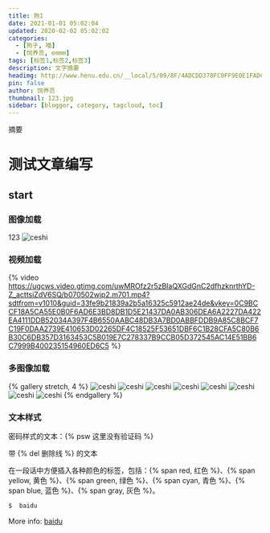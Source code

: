 ```yaml
---
title: 狗1
date: 2021-01-01 05:02:04
updated: 2020-02-02 05:02:02
categories:
  - [狗子, 喵]
  - [饲养员, emmm]
tags: [标签1,标签2,标签3]
description: 文字摘要
headimg: http://www.henu.edu.cn/__local/5/09/8F/4ADCDD378FC0FF9E0E1FADCECFF_F61F397D_28D1C.jpg
pin: false
author: 饲养员
thumbnail: 123.jpg
sidebar: [blogger, category, tagcloud, toc]
---
```


摘要
<!-- more -->


# 测试文章编写

## start

### 图像加载
123
![ceshi](1579189836278.jpg)

### 视频加载
{% video https://ugcws.video.gtimg.com/uwMROfz2r5zBIaQXGdGnC2dfhzknrthYD-Z_acttsiZdV6SQ/b070502wjp2.m701.mp4?sdtfrom=v1010&guid=33fe9b21839a2b5a16325c5912ae24de&vkey=0C9BCCF18A5CA55E0B0F6AD6E3BD8DB1D5E21437DA0AB306DEA6A2227DA422EA4111DDB52034A397F4B6550AABC48DB3A7BD0ABBFDDB9A85C8BCF7C19F0DAA2739E410653D02265DF4C18525F53651DBF6C1B28CFA5C80B6B30C6DB357D3163453C5B019E7C278337B9CCB05D372545AC14E51BB6C7999B400235154960ED6C5 %}

### 多图像加载
{% gallery stretch, 4 %}
![ceshi](1579189836278.jpg)
![ceshi](1579189836278.jpg)
![ceshi](1579189836278.jpg)
![ceshi](1579189836278.jpg)
![ceshi](1579189836278.jpg)
![ceshi](1579189836278.jpg)
![ceshi](1579189836278.jpg)
![ceshi](1579189836278.jpg)
{% endgallery %}

### 文本样式

密码样式的文本：{% psw 这里没有验证码 %}

带 {% del 删除线 %} 的文本

在一段话中方便插入各种颜色的标签，包括：{% span red, 红色 %}、{% span yellow, 黄色 %}、{% span green, 绿色 %}、{% span cyan, 青色 %}、{% span blue, 蓝色 %}、{% span gray, 灰色 %}。

``` bash
$  baidu
```

More info: [baidu](https://www.baidu.com)
